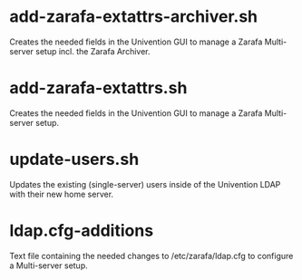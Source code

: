 add-zarafa-extattrs-archiver.sh
=====
Creates the needed fields in the Univention GUI to manage a Zarafa Multi-server setup incl. the Zarafa Archiver.

add-zarafa-extattrs.sh
=====
Creates the needed fields in the Univention GUI to manage a Zarafa Multi-server setup.

update-users.sh
=====
Updates the existing (single-server) users inside of the Univention LDAP with their new home server.

ldap.cfg-additions
=====
Text file containing the needed changes to /etc/zarafa/ldap.cfg to configure a Multi-server setup.
